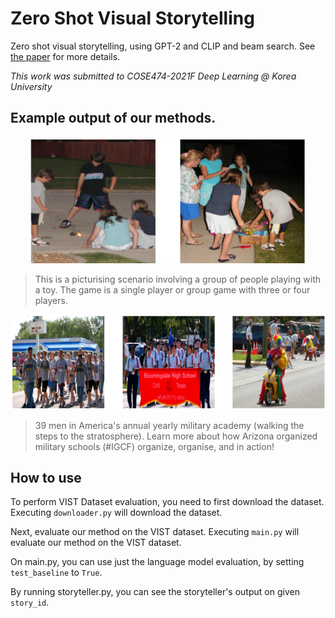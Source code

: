 # Zero Shot Visual Storytelling

Zero shot visual storytelling, using GPT-2 and CLIP and beam search. See [the paper](assets/zeroshot_visual_storytelling.pdf) for more details.

_This work was submitted to COSE474-2021F Deep Learning @ Korea University_

## Example output of our methods.

<!-- #region -->
<p align="center">
<img  src="assets/vigs_example2.png">
</p>

> This is a picturising scenario involving a group of people playing with a toy. The game is a single player or group game with three or four players.

<!-- #region -->
<p align="center">
<img  src="assets/vigs_example3.png">
</p>

> 39 men in America's annual yearly military academy (walking the steps to the stratosphere). Learn more about how Arizona organized military schools (#IGCF) organize, organise, and in action!

## How to use

To perform VIST Dataset evaluation, you need to first download the dataset. Executing `downloader.py` will download the dataset.

Next, evaluate our method on the VIST dataset. Executing `main.py` will evaluate our method on the VIST dataset.

On main.py, you can use just the language model evaluation, by setting `test_baseline` to `True`.

By running storyteller.py, you can see the storyteller's output on given `story_id`.

